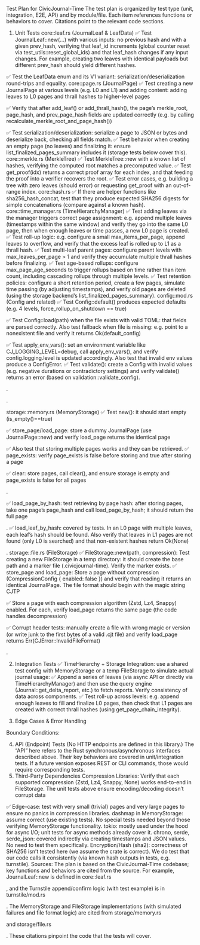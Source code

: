 Test Plan for CivicJournal-Time
The test plan is organized by test type (unit, integration, E2E, API) and by module/file. Each item references functions or behaviors to cover. Citations point to the relevant code sections.
1. Unit Tests
core::leaf.rs (JournalLeaf & LeafData)
✅ Test JournalLeaf::new(...) with various inputs: no previous hash and with a given prev_hash, verifying that leaf_id increments (global counter reset via test_utils::reset_global_ids) and that leaf_hash changes if any input changes. For example, creating two leaves with identical payloads but different prev_hash should yield different hashes.

<!-- Test that JournalLeaf::new returns an error when given an invalid payload (e.g. a serde_json::Value that fails serialization). -->
✅ Test the LeafData enum and its V1 variant: serialization/deserialization round-trips and equality.
core::page.rs (JournalPage)
✅ Test creating a new JournalPage at various levels (e.g. L0 and L1) and adding content: adding leaves to L0 pages and thrall hashes to higher-level pages

✅ Verify that after add_leaf() or add_thrall_hash(), the page’s merkle_root, page_hash, and prev_page_hash fields are updated correctly (e.g. by calling recalculate_merkle_root_and_page_hash())

✅ Test serialization/deserialization: serialize a page to JSON or bytes and deserialize back, checking all fields match.
✅ Test behavior when creating an empty page (no leaves) and finalizing it: ensure list_finalized_pages_summary includes it (storage tests below cover this).
core::merkle.rs (MerkleTree)
✅ Test MerkleTree::new with a known list of hashes, verifying the computed root matches a precomputed value.
✅ Test get_proof(idx) returns a correct proof array for each index, and that feeding the proof into a verifier recovers the root.
✅ Test error cases, e.g. building a tree with zero leaves (should error) or requesting get_proof with an out-of-range index.
core::hash.rs
✅ If there are helper functions like sha256_hash_concat, test that they produce expected SHA256 digests for simple concatenations (compare against a known hash).
core::time_manager.rs (TimeHierarchyManager)
✅ Test adding leaves via the manager triggers correct page assignment: e.g. append multiple leaves (timestamps within the same window) and verify they go into the same L0 page, then when enough leaves or time passes, a new L0 page is created.
✅ Test roll-up logic: e.g. configure a small max_items_per_page, append leaves to overflow, and verify that the excess leaf is rolled up to L1 as a thrall hash.
✅ Test multi-leaf parent pages: configure parent levels with max_leaves_per_page > 1 and verify they accumulate multiple thrall hashes before finalizing.
✅ Test age-based rollups: configure max_page_age_seconds to trigger rollups based on time rather than item count, including cascading rollups through multiple levels.
✅ Test retention policies: configure a short retention period, create a few pages, simulate time passing (by adjusting timestamps), and verify old pages are deleted (using the storage backend’s list_finalized_pages_summary).
config::mod.rs (Config and related)
✅ Test Config::default() produces expected defaults (e.g. 4 levels, force_rollup_on_shutdown == true)

✅ Test Config::load(path) when the file exists with valid TOML: that fields are parsed correctly. Also test fallback when file is missing: e.g. point to a nonexistent file and verify it returns Ok(default_config)

✅ Test apply_env_vars(): set an environment variable like CJ_LOGGING_LEVEL=debug, call apply_env_vars(), and verify config.logging.level is updated accordingly. Also test that invalid env values produce a ConfigError.
✅ Test validate(): create a Config with invalid values (e.g. negative durations or contradictory settings) and verify validate() returns an error (based on validation::validate_config).
<!--query::engine.rs (QueryEngine)
get_leaf_inclusion_proof(leaf_hash):
Set up a storage backend (e.g. in-memory) with known pages and leaves. Invoke get_leaf_inclusion_proof for an existing leaf hash; verify the returned LeafInclusionProof has the correct leaf, page_id, level, and a valid Merkle proof (you can recompute the Merkle root separately to check). Cite logic: it searches L0 pages and constructs a MerkleTree
 
 
.
✅ Test the “leaf not found” path: call with a hash not in any page and verify it returns an Err(QueryError::LeafNotFound)
 
.
✅ Test the case where a found leaf has no matching stored JournalLeaf: e.g. if a leaf hash is in a page but load_leaf_by_hash returns None, the code returns Err(QueryError::LeafNotFound).
reconstruct_container_state(container_id, at_timestamp):
Build a sequence of pages with leaves having a specific container_id and timestamps. Call reconstruct_container_state at a timestamp after some leaves; verify it returns a ReconstructedState whose state_data equals the cumulative delta (merged via apply_delta) of all matching leaves up to that time
 
.
Test “container not found” path: if no leaf with that container_id exists up to the given time, the function should return Err(QueryError::ContainerNotFound(container_id))
 
.
get_delta_report(container_id, from, to):
Create leaves within a page spanning a time range. Call get_delta_report with a range covering some of them, and verify the returned DeltaReport.deltas contains exactly those leaves (sorted by timestamp)
 
.
Test the InvalidParameters error: call with from > to and verify it returns Err(QueryError::InvalidParameters)
 
.
Test “container not found” if no matching leaves in range: expect Err(QueryError::ContainerNotFound).
get_page_chain_integrity(level, from, to):
Create a series of pages at a level with known prev_page_hash chain, and modify some (simulate corruption) so that recalculate_merkle_root_and_page_hash() yields a different hash. Call get_page_chain_integrity and verify it returns a list of PageIntegrityReport entries: pages with no issues should have is_valid=true, and any with mismatched merkle_root or prev_page_hash should list the appropriate issue message. Logic: it recalculates each page’s hashes and compares to originals
 
.
Test the InvalidParameters case: e.g. from=5, to=3 should return an Err(QueryError::InvalidParameters)
--> 
.
<!-- Test pages missing from storage: include a summary with a page_id that has no stored file, and verify the report for that page has is_valid=false with issue “page missing” -->
 
.
<!--api::sync_api.rs
Test Journal::new(config): uses create_storage_backend and TimeHierarchyManager::new. The existing test verifies it returns Ok
 
. Also test that if create_storage_backend fails (e.g. invalid file path for FileStorage), it returns an Err(CJError).
get_page(level, page_id):
Test retrieving a non-existent page returns Err(CJError::PageNotFound)
 
. This is already done in tests. Also test retrieving an existing page returns Ok(page).
(Optional) If any other methods exist (e.g. leaf inclusion, reports in sync_api), test them similarly by calling the underlying async query methods via the tokio runtime.
api::async_api.rs
Journal::new(config).await: test success (already covered). Also simulate failure: for example, pass a config with unsupported storage type or invalid base_path to cause create_storage_backend to error.
append_leaf(timestamp, parent_hash, container_id, data):
Test appending a single leaf returns a PageContentHash::LeafHash with a 32-byte hash
 
.
Test multiple appends: ensure each returned hash is unique
 
.
Error path: simulate a storage write failure. For example, use MemoryStorage with set_fail_on_store as in tests
 
, then call append_leaf. It should return Err(CJError::StorageError) with the simulated error message
 
.
Rollup trigger: configure a tiny max_items_per_page and append enough leaves to force a roll-up, verifying the call still succeeds (the tests illustrate this)
 
.
get_page(level, page_id): test non-existent page returns Err(CJError::PageNotFound)
 
 (already covered). Test success for an existing page.
Async query methods (get_leaf_inclusion_proof, reconstruct_container_state, get_delta_report, get_page_chain_integrity): these simply await the QueryEngine methods. Write async tests that set up known data (via previous append_leaf calls) and verify these methods return correct results or errors, paralleling the QueryEngine unit tests above.-->
storage::memory.rs (MemoryStorage)
✅ Test new(): it should start empty (is_empty()==true)

✅ store_page/load_page: store a dummy JournalPage (use JournalPage::new) and verify load_page returns the identical page

✅ Also test that storing multiple pages works and they can be retrieved.
✅ page_exists: verify page_exists is false before storing and true after storing a page

✅ clear: store pages, call clear(), and ensure storage is empty and page_exists is false for all pages
 
.
<!-- Fail-on-store: use set_fail_on_store(level, page_id) to simulate errors (the tests show this)

E.g., configure a fail on level 0 (any page) and ensure store_page returns an Err(CJError::StorageError). Verify the error message matches the format (contains “Simulated MemoryStorage write failure”)

Then clear the failure condition and ensure store succeeds. -->
<!-- list_finalized_pages_summary: after storing some pages, verify that list_finalized_pages_summary(level) returns summaries with correct page_id and level for all pages at that level.
backup_journal and restore_journal: For MemoryStorage, backup_journal is a no-op (logs a warning)

Test that calling it returns Ok(()) and does not alter storage. restore_journal should return a “not supported” error

; test that it returns Err(CJError::NotImplemented) or similar. -->
✅ load_page_by_hash: test retrieving by page hash: after storing pages, take one page’s page_hash and call load_page_by_hash; it should return the full page
 
.
✅ load_leaf_by_hash: covered by tests. In an L0 page with multiple leaves, each leaf’s hash should be found. Also verify that leaves in L1 pages are not found (only L0 is searched) and that non-existent hashes return Ok(None)
 
.
storage::file.rs (FileStorage)
✅ FileStorage::new(path, compression): Test creating a new FileStorage in a temp directory: it should create the base path and a marker file (.civicjournal-time). Verify the marker exists.
✅ store_page and load_page: Store a page without compression (CompressionConfig { enabled: false }) and verify that reading it returns an identical JournalPage. The file format should begin with the magic string CJTP

✅ Store a page with each compression algorithm (Zstd, Lz4, Snappy) enabled. For each, verify load_page returns the same page (the code handles decompression)

✅ Corrupt header tests: manually create a file with wrong magic or version (or write junk to the first bytes of a valid .cjt file) and verify load_page returns Err(CJError::InvalidFileFormat)


<!--
page_exists and delete_page: verify page_exists(level,page_id) matches filesystem state. Test deleting a page file removes it (and page_exists returns false afterward)

Deleting a non-existent page should still return Ok(()).
✅ list_finalized_pages_summary: after storing multiple pages across levels, ensure summaries include all existing pages. Also test that if the level directory is missing or empty, it returns an empty list

✅ load_page_by_hash: store several pages at various levels; take one page_hash and call load_page_by_hash. Verify it finds and returns the correct page

✅ Test that it skips files with wrong magic or extension (code uses MAGIC_STRING and known extensions) and returns Ok(None) if not found

load_leaf_by_hash: similar to MemoryStorage: for L0 pages with leaves, verify each leaf’s hash is found
-->
 
<!--. If no L0 dir exists, it should return Ok(None)-->

<!-- Verify skipping of non-page_ files (code checks file name prefix) -->
 
.
<!--backup_journal(backup_path):
Empty journal: if the journal subdirectory is absent, calling backup_journal should create an empty zip containing only a manifest with no files
 
. Test that an empty zip is created and that the manifest inside has files: [].
Non-empty journal: store a few pages, call backup_journal, and then open the resulting zip. Verify that it contains a manifest and compressed page files. Check the manifest’s files entries (paths and hashes) are correct (this verifies both backup and manifest creation logic).
restore_journal(backup_path, target_dir):
Test error if backup_path does not exist: it should return Err(CJError::StorageError)
 
.
For a valid backup zip created above, call restore_journal to a new directory. Then verify that the restored target_dir/journal/level_X/page_Y.cjt files exist and match the originals. Verify metadata (file permissions, etc) are preserved as coded.-->
<!--turnstile::mod.rs (Turnstile Manager)
append(&mut self, payload_json, timestamp): test that appending valid JSON produces a ticket (hex hash) and adds a pending entry. The existing test computes a specific hash for {"foo":"bar"}
 
. Also test that pending_count() increments and list_pending() returns the ticket.
confirm_ticket(leaf_hash, status, error_msg):
Confirming true should set the entry’s status to Committed, update prev_leaf_hash to leaf_hash, move the hash into committed, and remove it from pending
 
. Test these side-effects (e.g. ts.latest_leaf_hash() equals the ticket, ts.pending_count()==0).
Confirming false (with an error message) should set last_error and increment retries: if retries exceed max_retries, status becomes FailedPermanent. It should also call log_orphan_leaf if log_orphans=true, creating an OrphanEvent. Verify that an orphan is recorded in orphan_events() with matching fields.
Test error conditions: confirming a non-existent ticket should return Err(CJError::NotFound).
retry_next_pending(callback):
Case 1: callback returns success (1): pending entry becomes committed (similar to confirm), and retry_next_pending returns Ok(0)
 
. Verify pending count drops and prev_leaf_hash updates.
Case 2: hash mismatch (tampered payload): the code checks computed != leaf_hash and returns Ok(-2), marking status FailedPermanent
 
. Test by manually altering an entry’s payload_json as in existing test
 
.
Case 3: callback returns failure (!=1): increment retry_count. If retry_count < max_retries, return Ok(1) and ensure status remains Pending and last_error updated. If retry_count >= max_retries, set status to FailedPermanent and return Ok(2). In both cases, log_orphan_leaf should be called (recording an orphan). Verify orphan_events() grows and contains the expected orig_hash, error_msg, etc.
Verify that if no pending entries exist, retry_next_pending returns Ok(-1).
Other methods:
leaf_exists(leaf_hash): test that it returns true if the hash is in pending or committed, otherwise false.
list_pending(max): test it returns up to max hashes of status Pending.-->
2. Integration Tests
✅ TimeHierarchy + Storage Integration: use a shared test config with MemoryStorage or a temp FileStorage to simulate actual journal usage:
✅ Append a series of leaves (via async API or directly via TimeHierarchyManager) and then use the query engine (Journal::get_delta_report, etc.) to fetch reports. Verify consistency of data across components.
✅ Test roll-up across levels: e.g. append enough leaves to fill and finalize L0 pages, then check that L1 pages are created with correct thrall hashes (using get_page_chain_integrity).
<!-- Configuration + Init Integration: call civicjournal_time::init(config_path) with a path to a custom TOML file (or none) and verify the global config is initialized and accessible via config(). Test that environment overrides are applied at init (e.g. set CJ_LOGGING_LEVEL before init). -->
<!-- End-to-End Workflow (API): simulate an application scenario:
Initialize the system with a test config (e.g. in-memory storage).
Append several deltas for multiple containers over time via the async/sync API.
Query the container states and delta reports; verify they match expected outcomes (this exercises append + query integration).
Perform a backup to a file, then restore into a new directory; verify the restored data yields identical query results. -->
3. Edge Cases & Error Handling
<!-- Invalid Inputs:
Passing a non-JSON or malformed JSON string to Turnstile::append or compute_hash should cause an error (the code uses serde_json::from_str

). Test that it returns Err. -->
<!-- Calling QueryEngine methods with nonsensical parameters (empty container IDs, levels out of range, etc.) and verify proper InvalidParameters or ContainerNotFound errors. -->
<!-- File I/O errors: e.g. simulate write permission denied (set storage path to a read-only directory) and verify operations return CJError::StorageError. -->
<!-- In load_page, if the file is too short (len<6) or has wrong magic/version, it returns InvalidFileFormat

. Test these by writing custom invalid files. -->
Boundary Conditions:
<!-- Test pages with zero leaves (empty pages) and maximum allowed leaves (if any). -->
<!-- Time edges: leaves with timestamps exactly on roll-up boundaries. -->
4. API (Endpoint) Tests
(No HTTP endpoints are defined in this library.) The “API” here refers to the Rust synchronous/asynchronous interfaces described above. Their key behaviors are covered in unit/integration tests. If a future version exposes REST or CLI commands, those would require corresponding tests.
5. Third-Party Dependencies
Compression Libraries:
Verify that each supported compression (Zstd, Lz4, Snappy, None) works end-to-end in FileStorage. The unit tests above ensure encoding/decoding doesn’t corrupt data
 
 
✅ Edge-case: test with very small (trivial) pages and very large pages to ensure no panics in compression libraries.
dashmap in MemoryStorage: assume correct (use existing tests). No special tests needed beyond those verifying MemoryStorage functionality.
tokio: mostly used under the hood for async I/O; unit tests for async methods already cover it.
chrono, serde, serde_json: covered indirectly via creating timestamps and JSON values. No need to test them specifically.
Encryption/Hash (sha2): correctness of SHA256 isn’t tested here (we assume the crate is correct). We do test that our code calls it consistently (via known hash outputs in tests, e.g. turnstile).
Sources: The plan is based on the CivicJournal-Time codebase; key functions and behaviors are cited from the source. For example, JournalLeaf::new is defined in core::leaf.rs
 
, and the Turnstile append/confirm logic (with test example) is in turnstile/mod.rs
 
. The MemoryStorage and FileStorage implementations (with simulated failures and file format logic) are cited from storage/memory.rs
 
 and storage/file.rs
 
 
. These citations pinpoint the code that the tests will cover.